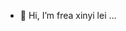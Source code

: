 - 👋 Hi, I’m frea xinyi lei
...
<!--- this is what I feel after a week of self-teaching creative computing.
I am still really really shy of touching this media. No matter all kinds of the encouragement.
I wanted to just show this blank page because it is mostlty what it is at this stage.
But I know if I don't start it now the feeling will stay like this and I would never progress.
# H1 a small peek from the outside 

it remind me the first time when I started learning English, Japanese, the foreign languages.
the excitement of getting the key to open the new word.

the hesitation and the unopened mouth.
the closed doors of trying to fill the anxiety of knowledges and hard works.
and the realization of the failure of shyness.

So am I going into that door?

what if I used my grammar wrong. What if I can't understand what they are saying

Yes I will stop thinking and start making.










